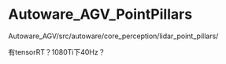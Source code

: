 # Autoware_AGV_PointPillars
Autoware_AGV/src/autoware/core_perception/lidar_point_pillars/



有tensorRT？1080Ti下40Hz？
